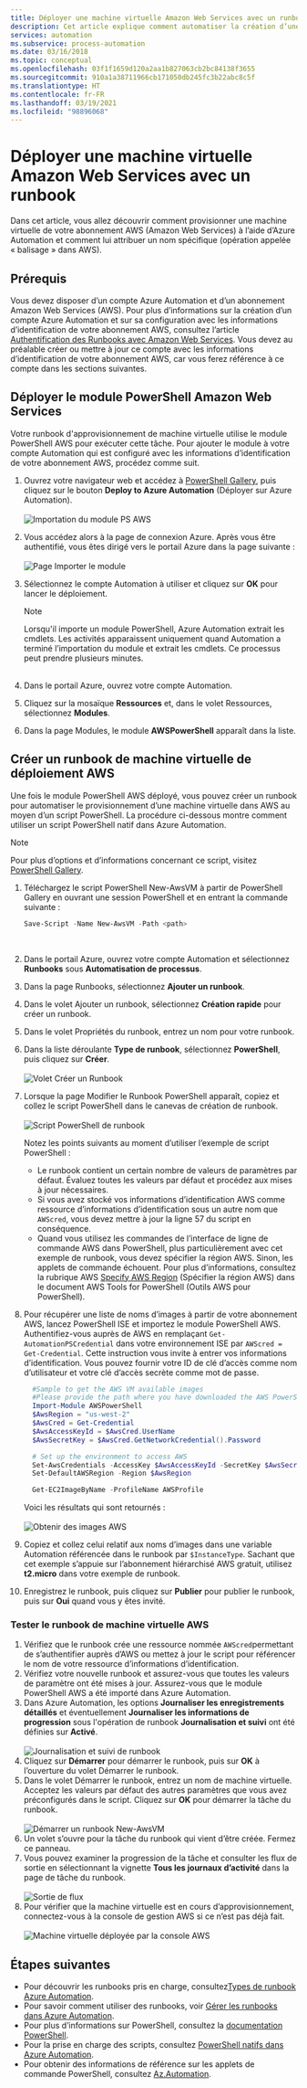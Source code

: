 ```yaml
---
title: Déployer une machine virtuelle Amazon Web Services avec un runbook Azure Automation
description: Cet article explique comment automatiser la création d’une machine virtuelle Amazon Web Services.
services: automation
ms.subservice: process-automation
ms.date: 03/16/2018
ms.topic: conceptual
ms.openlocfilehash: 03f1f1659d120a2aa1b827063cb2bc84138f3655
ms.sourcegitcommit: 910a1a38711966cb171050db245fc3b22abc8c5f
ms.translationtype: HT
ms.contentlocale: fr-FR
ms.lasthandoff: 03/19/2021
ms.locfileid: "98896068"
---
```

# <a name="deploy-an-amazon-web-services-vm-with-a-runbook"></a>Déployer une machine virtuelle Amazon Web Services avec un runbook

Dans cet article, vous allez découvrir comment provisionner une machine virtuelle de votre abonnement AWS (Amazon Web Services) à l’aide d’Azure Automation et comment lui attribuer un nom spécifique (opération appelée « balisage » dans AWS).

## <a name="prerequisites"></a>Prérequis

Vous devez disposer d’un compte Azure Automation et d’un abonnement Amazon Web Services (AWS). Pour plus d’informations sur la création d’un compte Azure Automation et sur sa configuration avec les informations d’identification de votre abonnement AWS, consultez l’article [Authentification des Runbooks avec Amazon Web Services](automation-config-aws-account.md). Vous devez au préalable créer ou mettre à jour ce compte avec les informations d’identification de votre abonnement AWS, car vous ferez référence à ce compte dans les sections suivantes.

## <a name="deploy-amazon-web-services-powershell-module"></a>Déployer le module PowerShell Amazon Web Services

Votre runbook d'approvisionnement de machine virtuelle utilise le module PowerShell AWS pour exécuter cette tâche. Pour ajouter le module à votre compte Automation qui est configuré avec les informations d’identification de votre abonnement AWS, procédez comme suit.  

1. Ouvrez votre navigateur web et accédez à [PowerShell Gallery](https://www.powershellgallery.com/packages/AWSPowerShell/), puis cliquez sur le bouton **Deploy to Azure Automation** (Déployer sur Azure Automation).<br><br> ![Importation du module PS AWS](./media/automation-scenario-aws-deployment/powershell-gallery-download-awsmodule.png)
2. Vous accédez alors à la page de connexion Azure. Après vous être authentifié, vous êtes dirigé vers le portail Azure dans la page suivante :<br><br> ![Page Importer le module](./media/automation-scenario-aws-deployment/deploy-aws-powershell-module-parameters.png)
3. Sélectionnez le compte Automation à utiliser et cliquez sur **OK** pour lancer le déploiement.

   > [!NOTE]
   > Lorsqu'il importe un module PowerShell, Azure Automation extrait les cmdlets. Les activités apparaissent uniquement quand Automation a terminé l’importation du module et extrait les cmdlets. Ce processus peut prendre plusieurs minutes.  
   > <br>

1. Dans le portail Azure, ouvrez votre compte Automation.
2. Cliquez sur la mosaïque **Ressources** et, dans le volet Ressources, sélectionnez **Modules**.
3. Dans la page Modules, le module **AWSPowerShell** apparaît dans la liste.

## <a name="create-aws-deploy-vm-runbook"></a>Créer un runbook de machine virtuelle de déploiement AWS

Une fois le module PowerShell AWS déployé, vous pouvez créer un runbook pour automatiser le provisionnement d’une machine virtuelle dans AWS au moyen d’un script PowerShell. La procédure ci-dessous montre comment utiliser un script PowerShell natif dans Azure Automation.  

> [!NOTE]
> Pour plus d’options et d’informations concernant ce script, visitez [PowerShell Gallery](https://www.powershellgallery.com/packages/New-AwsVM/).
> 

1. Téléchargez le script PowerShell New-AwsVM à partir de PowerShell Gallery en ouvrant une session PowerShell et en entrant la commande suivante :<br>
   ```powershell
   Save-Script -Name New-AwsVM -Path <path>
   ```
   <br>
2. Dans le portail Azure, ouvrez votre compte Automation et sélectionnez **Runbooks** sous **Automatisation de processus**.  
3. Dans la page Runbooks, sélectionnez **Ajouter un runbook**.
4. Dans le volet Ajouter un runbook, sélectionnez **Création rapide** pour créer un runbook.
5. Dans le volet Propriétés du runbook, entrez un nom pour votre runbook.
6. Dans la liste déroulante **Type de runbook**, sélectionnez **PowerShell**, puis cliquez sur **Créer**.<br><br> ![Volet Créer un Runbook](./media/automation-scenario-aws-deployment/runbook-quickcreate-properties.png)
7. Lorsque la page Modifier le Runbook PowerShell apparaît, copiez et collez le script PowerShell dans le canevas de création de runbook.<br><br> ![Script PowerShell de runbook](./media/automation-scenario-aws-deployment/runbook-powershell-script.png)<br>
   
    Notez les points suivants au moment d’utiliser l’exemple de script PowerShell :

    * Le runbook contient un certain nombre de valeurs de paramètres par défaut. Évaluez toutes les valeurs par défaut et procédez aux mises à jour nécessaires.
    * Si vous avez stocké vos informations d’identification AWS comme ressource d’informations d’identification sous un autre nom que `AWScred`, vous devez mettre à jour la ligne 57 du script en conséquence.  
    * Quand vous utilisez les commandes de l’interface de ligne de commande AWS dans PowerShell, plus particulièrement avec cet exemple de runbook, vous devez spécifier la région AWS. Sinon, les applets de commande échouent. Pour plus d’informations, consultez la rubrique AWS [Specify AWS Region](https://docs.aws.amazon.com/powershell/latest/userguide/pstools-installing-specifying-region.html) (Spécifier la région AWS) dans le document AWS Tools for PowerShell (Outils AWS pour PowerShell).  

8. Pour récupérer une liste de noms d’images à partir de votre abonnement AWS, lancez PowerShell ISE et importez le module PowerShell AWS. Authentifiez-vous auprès de AWS en remplaçant `Get-AutomationPSCredential` dans votre environnement ISE par `AWScred = Get-Credential`. Cette instruction vous invite à entrer vos informations d’identification. Vous pouvez fournir votre ID de clé d’accès comme nom d’utilisateur et votre clé d’accès secrète comme mot de passe. 

      ```powershell
        #Sample to get the AWS VM available images
        #Please provide the path where you have downloaded the AWS PowerShell module
        Import-Module AWSPowerShell
        $AwsRegion = "us-west-2"
        $AwsCred = Get-Credential
        $AwsAccessKeyId = $AwsCred.UserName
        $AwsSecretKey = $AwsCred.GetNetworkCredential().Password
   
        # Set up the environment to access AWS
        Set-AwsCredentials -AccessKey $AwsAccessKeyId -SecretKey $AwsSecretKey -StoreAs AWSProfile
        Set-DefaultAWSRegion -Region $AwsRegion
   
        Get-EC2ImageByName -ProfileName AWSProfile
      ```
        
    Voici les résultats qui sont retournés :<br><br>
   ![Obtenir des images AWS](./media/automation-scenario-aws-deployment/powershell-ise-output.png)<br>  
9. Copiez et collez celui relatif aux noms d’images dans une variable Automation référencée dans le runbook par `$InstanceType`. Sachant que cet exemple s’appuie sur l’abonnement hiérarchisé AWS gratuit, utilisez **t2.micro** dans votre exemple de runbook.  
10. Enregistrez le runbook, puis cliquez sur **Publier** pour publier le runbook, puis sur **Oui** quand vous y êtes invité.

### <a name="test-the-aws-vm-runbook"></a>Tester le runbook de machine virtuelle AWS

1. Vérifiez que le runbook crée une ressource nommée `AWScred`permettant de s’authentifier auprès d’AWS ou mettez à jour le script pour référencer le nom de votre ressource d’informations d’identification.    
2. Vérifiez votre nouvelle runbook et assurez-vous que toutes les valeurs de paramètre ont été mises à jour.
Assurez-vous que le module PowerShell AWS a été importé dans Azure Automation.  
3. Dans Azure Automation, les options **Journaliser les enregistrements détaillés** et éventuellement **Journaliser les informations de progression** sous l'opération de runbook **Journalisation et suivi** ont été définies sur **Activé**.<br><br> ![Journalisation et suivi de runbook](./media/automation-scenario-aws-deployment/runbook-settings-logging-and-tracing.png)  
4. Cliquez sur **Démarrer** pour démarrer le runbook, puis sur **OK** à l’ouverture du volet Démarrer le runbook.
5. Dans le volet Démarrer le runbook, entrez un nom de machine virtuelle. Acceptez les valeurs par défaut des autres paramètres que vous avez préconfigurés dans le script. Cliquez sur **OK** pour démarrer la tâche du runbook.<br><br> ![Démarrer un runbook New-AwsVM](./media/automation-scenario-aws-deployment/runbook-start-job-parameters.png)
6. Un volet s’ouvre pour la tâche du runbook qui vient d’être créée. Fermez ce panneau.
7. Vous pouvez examiner la progression de la tâche et consulter les flux de sortie en sélectionnant la vignette **Tous les journaux d’activité** dans la page de tâche du runbook.<br><br> ![Sortie de flux](./media/automation-scenario-aws-deployment/runbook-job-streams-output.png)
8. Pour vérifier que la machine virtuelle est en cours d’approvisionnement, connectez-vous à la console de gestion AWS si ce n’est pas déjà fait.<br><br> ![Machine virtuelle déployée par la console AWS](./media/automation-scenario-aws-deployment/aws-instances-status.png)

## <a name="next-steps"></a>Étapes suivantes
 
* Pour découvrir les runbooks pris en charge, consultez[Types de runbook Azure Automation](automation-runbook-types.md).
* Pour savoir comment utiliser des runbooks, voir [Gérer les runbooks dans Azure Automation](manage-runbooks.md).
* Pour plus d’informations sur PowerShell, consultez la [documentation PowerShell](/powershell/scripting/overview).
* Pour la prise en charge des scripts, consultez [PowerShell natifs dans Azure Automation](https://azure.microsoft.com/blog/announcing-powershell-script-support-azure-automation-2/).
* Pour obtenir des informations de référence sur les applets de commande PowerShell, consultez [Az.Automation](/powershell/module/az.automation).
